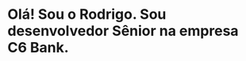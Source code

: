<!DOCTYPE html>
<html>


<h1>
	Olá! Sou o Rodrigo. 
	Sou desenvolvedor Sênior na empresa C6 Bank.
</h1>

</html>